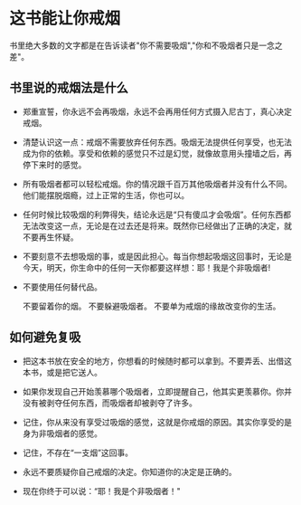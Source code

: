 # 这书能让你戒烟

书里绝大多数的文字都是在告诉读者"你不需要吸烟","你和不吸烟者只是一念之差"。

## 书里说的戒烟法是什么

- 郑重宣誓，你永远不会再吸烟，永远不会再用任何方式摄入尼古丁，真心决定戒烟。

- 清楚认识这一点：戒烟不需要放弃任何东西。吸烟无法提供任何享受，也无法成为你的依赖。享受和依赖的感觉只不过是幻觉，就像故意用头撞墙之后，再停下来时的感觉。

- 所有吸烟者都可以轻松戒烟。你的情况跟千百万其他吸烟者并没有什么不同。他们能摆脱烟瘾，过上正常的生活，你也可以。

- 任何时候比较吸烟的利弊得失，结论永远是“只有傻瓜才会吸烟”。任何东西都无法改变这一点，无论是在过去还是将来。既然你已经做出了正确的决定，就不要再生怀疑。

- 不要刻意不去想吸烟的事，或是因此担心。每当你想起吸烟这回事时，无论是今天，明天，你生命中的任何一天你都要这样想：耶！我是个非吸烟者!

- 不要使用任何替代品。

   不要留着你的烟。
   不要躲避吸烟者。
   不要单为戒烟的缘故改变你的生活。

## 如何避免复吸

- 把这本书放在安全的地方，你想看的时候随时都可以拿到。不要弄丢、出借这本书，或是把它送人。

- 如果你发现自己开始羡慕哪个吸烟者，立即提醒自己，他其实更羡慕你。你并没有被剥夺任何东西，而吸烟者却被剥夺了许多。
- 记住，你从来没有享受过吸烟的感觉，这就是你戒烟的原因。其实你享受的是身为非吸烟者的感觉。
-  记住，不存在“一支烟”这回事。
-  永远不要质疑你自己戒烟的决定。你知道你的决定是正确的。
-  现在你终于可以说：“耶！我是个非吸烟者！"
